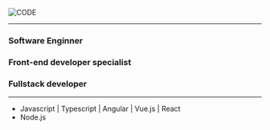 ![CODE](https://images.pexels.com/photos/943096/pexels-photo-943096.jpeg?auto=compress&cs=tinysrgb&dpr=2&h=750&w=1260)
___ 
> 
### Software Enginner
### Front-end developer specialist
### Fullstack developer
___

- Javascript | Typescript | Angular | Vue.js | React
- Node.js
